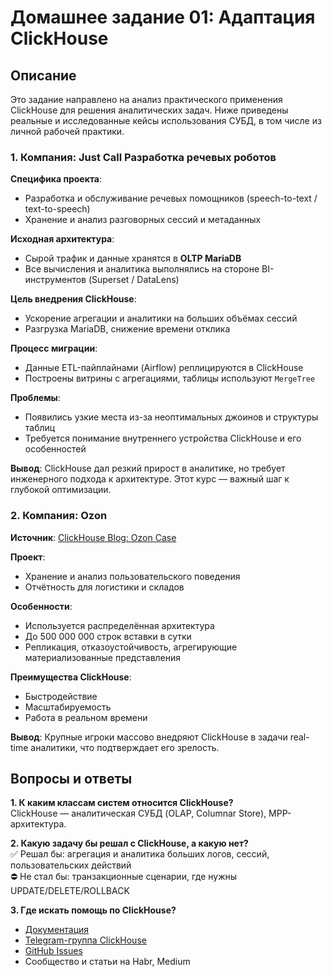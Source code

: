 # Домашнее задание 01: Адаптация ClickHouse

## Описание

Это задание направлено на анализ практического применения ClickHouse для решения аналитических задач. Ниже приведены реальные и исследованные кейсы использования СУБД, в том числе из личной рабочей практики.


### 1. Компания: Just Call Разработка речевых роботов

**Специфика проекта**:
- Разработка и обслуживание речевых помощников (speech-to-text / text-to-speech)
- Хранение и анализ разговорных сессий и метаданных

**Исходная архитектура**:
- Сырой трафик и данные хранятся в **OLTP MariaDB**
- Все вычисления и аналитика выполнялись на стороне BI-инструментов (Superset / DataLens)

**Цель внедрения ClickHouse**:
- Ускорение агрегации и аналитики на больших объёмах сессий
- Разгрузка MariaDB, снижение времени отклика

**Процесс миграции**:
- Данные ETL-пайплайнами (Airflow) реплицируются в ClickHouse
- Построены витрины с агрегациями, таблицы используют `MergeTree`

**Проблемы**:
- Появились узкие места из-за неоптимальных джоинов и структуры таблиц
- Требуется понимание внутреннего устройства ClickHouse и его особенностей

**Вывод**:
ClickHouse дал резкий прирост в аналитике, но требует инженерного подхода к архитектуре. Этот курс — важный шаг к глубокой оптимизации.


### 2. Компания: Ozon

**Источник**: [ClickHouse Blog: Ozon Case](https://clickhouse.com/blog/ozon-case-study/)

**Проект**:
- Хранение и анализ пользовательского поведения
- Отчётность для логистики и складов

**Особенности**:
- Используется распределённая архитектура
- До 500 000 000 строк вставки в сутки
- Репликация, отказоустойчивость, агрегирующие материализованные представления

**Преимущества ClickHouse**:
- Быстродействие
- Масштабируемость
- Работа в реальном времени

**Вывод**:
Крупные игроки массово внедряют ClickHouse в задачи real-time аналитики, что подтверждает его зрелость.

## Вопросы и ответы

**1. К каким классам систем относится ClickHouse?**  
ClickHouse — аналитическая СУБД (OLAP, Columnar Store), MPP-архитектура.

**2. Какую задачу бы решал с ClickHouse, а какую нет?**  
✅ Решал бы: агрегация и аналитика больших логов, сессий, пользовательских действий  
⛔ Не стал бы: транзакционные сценарии, где нужны UPDATE/DELETE/ROLLBACK

**3. Где искать помощь по ClickHouse?**  
- [Документация](https://clickhouse.com/docs)
- [Telegram-группа ClickHouse](https://t.me/clickhouse_ru)
- [GitHub Issues](https://github.com/ClickHouse/ClickHouse/issues)
- Сообщество и статьи на Habr, Medium


